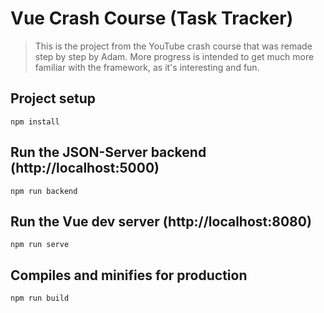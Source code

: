 # Vue Crash Course (Task Tracker)

> This is the project from the YouTube crash course that was remade step by step by Adam.
> More progress is intended to get much more familiar with the framework, as it's interesting and fun. 

## Project setup

```
npm install
```

## Run the JSON-Server backend (http://localhost:5000)

```
npm run backend
```

## Run the Vue dev server (http://localhost:8080)

```
npm run serve
```

## Compiles and minifies for production

```
npm run build
```
